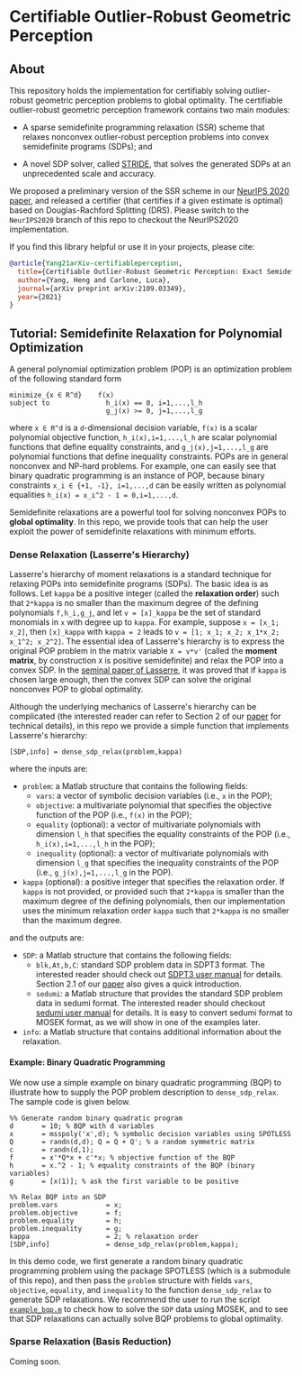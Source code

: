 # Certifiable Outlier-Robust Geometric Perception

## About
This repository holds the implementation for certifiably solving outlier-robust geometric perception problems to global optimality. The certifiable outlier-robust geometric perception framework contains two main modules:

- A sparse semidefinite programming relaxation (SSR) scheme that relaxes nonconvex outlier-robust perception problems into convex semidefinite programs (SDPs); and

- A novel SDP solver, called [STRIDE](https://github.com/MIT-SPARK/STRIDE), that solves the generated SDPs at an unprecedented scale and accuracy.

We proposed a preliminary version of the SSR scheme in our [NeurIPS 2020 paper](https://arxiv.org/abs/2006.06769), and released a certifier (that certifies if a given estimate is optimal) based on Douglas-Rachford Splitting (DRS). Please switch to the `NeurIPS2020` branch of this repo to checkout the NeurIPS2020 implementation.

If you find this library helpful or use it in your projects, please cite:
```bibtex
@article{Yang21arXiv-certifiableperception,
  title={Certifiable Outlier-Robust Geometric Perception: Exact Semidefinite Relaxations and Scalable Global Optimization},
  author={Yang, Heng and Carlone, Luca},
  journal={arXiv preprint arXiv:2109.03349},
  year={2021}
}
```

## Tutorial: Semidefinite Relaxation for Polynomial Optimization
A general polynomial optimization problem (POP) is an optimization problem of the following standard form
```
minimize_{x ∈ R^d}    f(x)
subject to              h_i(x) == 0, i=1,...,l_h
                        g_j(x) >= 0, j=1,...,l_g
```
where `x ∈ R^d` is a `d`-dimensional decision variable, `f(x)` is a scalar polynomial objective function, `h_i(x),i=1,...,l_h` are scalar polynomial functions that define equality constraints, and `g_j(x),j=1,...,l_g` are polynomial functions that define inequality constraints. POPs are in general nonconvex and NP-hard problems. For example, one can easily see that binary quadratic programming is an instance of POP, because binary constraints `x_i ∈ {+1, -1}, i=1,...,d` can be easily written as polynomial equalities `h_i(x) = x_i^2 - 1 = 0,i=1,...,d`. 

Semidefinite relaxations are a powerful tool for solving nonconvex POPs to **global optimality**. In this repo, we provide tools that can help the user exploit the power of semidefinite relaxations with minimum efforts.

### Dense Relaxation (Lasserre's Hierarchy)

Lasserre's hierarchy of moment relaxations is a standard technique for relaxing POPs into semidefinite programs (SDPs). The basic idea is as follows. Let `kappa` be a positive integer (called the **relaxation order**) such that `2*kappa` is no smaller than the maximum degree of the defining polynomials `f,h_i,g_j`, and let `v = [x]_kappa` be the set of standard monomials in `x` with degree up to `kappa`. For example, suppose `x = [x_1; x_2]`, then `[x]_kappa` with `kappa = 2` leads to `v = [1; x_1; x_2; x_1*x_2; x_1^2; x_2^2]`. The essential idea of Lasserre's hierarchy is to express the original POP problem in the matrix variable `X = v*v'` (called the **moment matrix**, by construction `X` is positive semidefinite) and relax the POP into a convex SDP. In the [seminal paper of Lasserre](https://epubs.siam.org/doi/abs/10.1137/S1052623400366802?journalCode=sjope8), it was proved that if `kappa` is chosen large enough, then the convex SDP can solve the original nonconvex POP to global optimality. 

Although the underlying mechanics of Lasserre's hierarchy can be complicated (the interested reader can refer to Section 2 of our [paper](https://arxiv.org/abs/2109.03349) for technical details), in this repo we provide a simple function that implements Lasserre's hierarchy:
```
[SDP,info] = dense_sdp_relax(problem,kappa)
```
where the inputs are:
- `problem`: a Matlab structure that contains the following fields:
    - `vars`: a vector of symbolic decision variables (i.e., `x` in the POP);
    - `objective`: a multivariate polynomial that specifies the objective function of the POP (i.e., `f(x)` in the POP);
    - `equality` (optional): a vector of multivariate polynomials with dimension `l_h` that specifies the equality constraints of the POP (i.e., `h_i(x),i=1,...,l_h` in the POP);
    - `inequality` (optional): a vector of multivariate polynomials with dimension `l_g` that specifies the inequality constraints of the POP (i.e., `g_j(x),j=1,...,l_g` in the POP).
- `kappa` (optional): a positive integer that specifies the relaxation order. If `kappa` is not provided, or provided such that `2*kappa` is smaller than the maximum degree of the defining polynomials, then our implementation uses the minimum relaxation order `kappa` such that `2*kappa` is no smaller than the maximum degree.

and the outputs are:
- `SDP`: a Matlab structure that contains the following fields:
    - `blk,At,b,C`: standard SDP problem data in SDPT3 format. The interested reader should check out [SDPT3 user manual](https://blog.nus.edu.sg/mattohkc/softwares/sdpt3/) for details. Section 2.1 of our [paper](https://arxiv.org/abs/2109.03349) also gives a quick introduction.
    - `sedumi`: a Matlab structure that provides the standard SDP problem data in sedumi format. The interested reader should checkout [sedumi user manual](https://sedumi.ie.lehigh.edu/?page_id=58) for details. It is  easy to convert sedumi format to MOSEK format, as we will show in one of the examples later.
- `info`: a Matlab structure that contains additional information about the relaxation.

#### Example: Binary Quadratic Programming
We now use a simple example on binary quadratic programming (BQP) to illustrate how to supply the POP problem description to `dense_sdp_relax`. The sample code is given below.
```
%% Generate random binary quadratic program
d       = 10; % BQP with d variables
x       = msspoly('x',d); % symbolic decision variables using SPOTLESS
Q       = randn(d,d); Q = Q + Q'; % a random symmetric matrix
c       = randn(d,1);
f       = x'*Q*x + c'*x; % objective function of the BQP
h       = x.^2 - 1; % equality constraints of the BQP (binary variables)
g       = [x(1)]; % ask the first variable to be positive

%% Relax BQP into an SDP
problem.vars            = x;
problem.objective       = f;
problem.equality        = h; 
problem.inequality      = g;
kappa                   = 2; % relaxation order
[SDP,info]              = dense_sdp_relax(problem,kappa);
```
In this demo code, we first generate a random binary quadratic programming problem using the package SPOTLESS (which is a submodule of this repo), and then pass the `problem` structure with fields `vars`, `objective`, `equality`, and `inequality` to the function `dense_sdp_relax` to generate SDP relaxations. We recommend the user to run the script [`example_bqp.m`](https://github.com/MIT-SPARK/CertifiablyRobustPerception/blob/master/example_bqp.m) to check how to solve the `SDP` data using MOSEK, and to see that SDP relaxations can actually solve BQP problems to global optimality.

### Sparse Relaxation (Basis Reduction)
Coming soon.